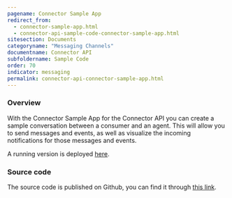 ```yaml
---
pagename: Connector Sample App
redirect_from:
  - connector-sample-app.html
  - connector-api-sample-code-connector-sample-app.html
sitesection: Documents
categoryname: "Messaging Channels"
documentname: Connector API
subfoldername: Sample Code
order: 70
indicator: messaging
permalink: connector-api-connector-sample-app.html
---
```


### Overview

With the Connector Sample App for the Connector API you can create a sample conversation between a consumer and an agent. 
This will allow you to send messages and events, as well as visualize the incoming notifications for those messages and events.

A running version is deployed [here](https://connector-api.dev.liveperson.net).

### Source code

The source code is published on Github, you can find it through [this link](https://github.com/LivePersonInc/lp-demo-app-connector-api).


